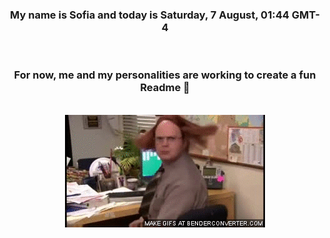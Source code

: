 


<div align="center">
<h3 >My name is Sofia and today is Saturday, 7 August, 01:44 GMT-4</h3><br>
<h3 >For now, me and my personalities are working to create a fun Readme 👋
</h3><br>
<img src='img/dwight.gif' alt='working...'/>
</div>
